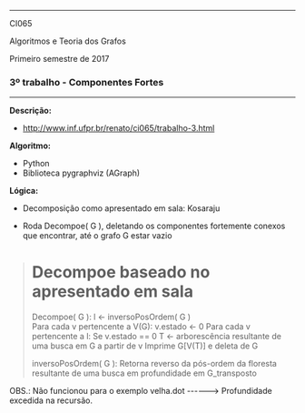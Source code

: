 **********************************
CI065 

Algoritmos e Teoria dos Grafos  

Primeiro semestre de 2017  

### 3º trabalho - Componentes Fortes ### 
**********************************

**Descrição:**
  - http://www.inf.ufpr.br/renato/ci065/trabalho-3.html


**Algoritmo:**
  - Python
  - Biblioteca pygraphviz (AGraph)


**Lógica:**
  - Decomposição como apresentado em sala: Kosaraju

  * Roda Decompoe( G ), deletando os componentes fortemente conexos que encontrar, até o grafo G estar vazio

> # Decompoe baseado no apresentado em sala
>
>  Decompoe( G ):
>    l <- inversoPosOrdem( G )  
>    Para cada v pertencente a V(G):
>      v.estado <- 0
>    Para cada v pertencente a l:
>      Se v.estado == 0
>        T <- arborescência resultante de uma busca em G a partir de v
>        Imprime G[V(T)] e deleta de G
>
>    inversoPosOrdem( G ):
>      Retorna reverso da pós-ordem da floresta resultante de uma busca em profundidade em G_transposto
    


OBS.: Não funcionou para o exemplo velha.dot
------> Profundidade excedida na recursão.

